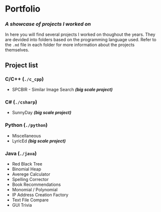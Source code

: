 # Portfolio
### *A showcase of projects I worked on*
In here you will find several projects I worked on thoughout the years. They are devided into folders based on the programming language used. Refer to the `.md` file in each folder for more information about the projects themselves.

## Project list
### C/C++ (`./c_cpp`)
 * SPCBIR - Similar Image Search *__(big scale project)__*
### C# (`./csharp`)
 * SunnyDay *__(big scale project)__*
### Python (`./python`)
 * Miscellaneous
 * LyricEd *__(big scale project)__*
### Java (`./java`)
 * Red Black Tree
 * Binomial Heap
 * Averege Calculator
 * Spelling Corrector
 * Book Recommendations
 * Monomial / Polynomial
 * IP Address Creation Factory
 * Text File Compare
 * GUI Trivia

